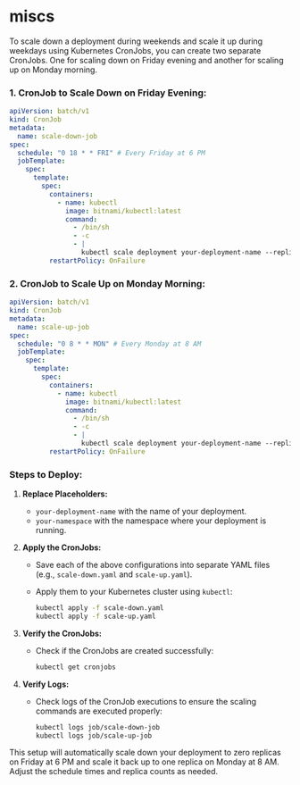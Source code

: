 # miscs

To scale down a deployment during weekends and scale it up during weekdays using Kubernetes CronJobs, you can create two separate CronJobs. One for scaling down on Friday evening and another for scaling up on Monday morning.

### 1. **CronJob to Scale Down on Friday Evening:**

```yaml
apiVersion: batch/v1
kind: CronJob
metadata:
  name: scale-down-job
spec:
  schedule: "0 18 * * FRI" # Every Friday at 6 PM
  jobTemplate:
    spec:
      template:
        spec:
          containers:
            - name: kubectl
              image: bitnami/kubectl:latest
              command:
                - /bin/sh
                - -c
                - |
                  kubectl scale deployment your-deployment-name --replicas=0 --namespace your-namespace
          restartPolicy: OnFailure
```

### 2. **CronJob to Scale Up on Monday Morning:**

```yaml
apiVersion: batch/v1
kind: CronJob
metadata:
  name: scale-up-job
spec:
  schedule: "0 8 * * MON" # Every Monday at 8 AM
  jobTemplate:
    spec:
      template:
        spec:
          containers:
            - name: kubectl
              image: bitnami/kubectl:latest
              command:
                - /bin/sh
                - -c
                - |
                  kubectl scale deployment your-deployment-name --replicas=1 --namespace your-namespace
          restartPolicy: OnFailure
```

### Steps to Deploy:

1. **Replace Placeholders:**
   - `your-deployment-name` with the name of your deployment.
   - `your-namespace` with the namespace where your deployment is running.

2. **Apply the CronJobs:**
   - Save each of the above configurations into separate YAML files (e.g., `scale-down.yaml` and `scale-up.yaml`).
   - Apply them to your Kubernetes cluster using `kubectl`:

     ```bash
     kubectl apply -f scale-down.yaml
     kubectl apply -f scale-up.yaml
     ```

3. **Verify the CronJobs:**
   - Check if the CronJobs are created successfully:

     ```bash
     kubectl get cronjobs
     ```

4. **Verify Logs:**
   - Check logs of the CronJob executions to ensure the scaling commands are executed properly:

     ```bash
     kubectl logs job/scale-down-job
     kubectl logs job/scale-up-job
     ```

This setup will automatically scale down your deployment to zero replicas on Friday at 6 PM and scale it back up to one replica on Monday at 8 AM. Adjust the schedule times and replica counts as needed.